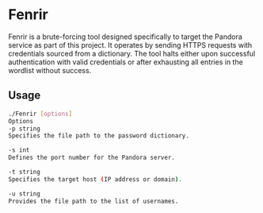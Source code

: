 # Fenrir
Fenrir is a brute-forcing tool designed specifically to target the Pandora service as part of this project. It operates by sending HTTPS requests with credentials sourced from a dictionary. The tool halts either upon successful authentication with valid credentials or after exhausting all entries in the wordlist without success.
## Usage  

```bash
./Fenrir [options]
Options
-p string
Specifies the file path to the password dictionary.

-s int
Defines the port number for the Pandora server.

-t string
Specifies the target host (IP address or domain).

-u string
Provides the file path to the list of usernames.
```
